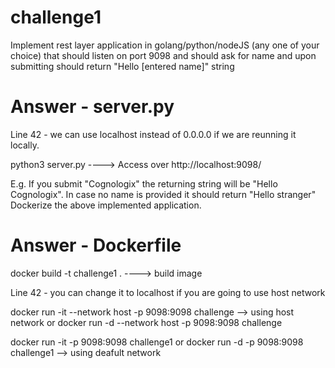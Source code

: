 # challenge1

Implement rest layer application in golang/python/nodeJS (any one of your choice) that should listen on port 9098 and should ask for name and upon submitting should return "Hello [entered name]" string

# Answer - server.py 
Line 42 - we can use localhost instead of 0.0.0.0 if we are reunning it locally.

python3 server.py ----> Access over http://localhost:9098/




E.g. If you submit "Cognologix" the returning string will be "Hello Cognologix". In case no name is provided it should return "Hello stranger"
Dockerize the above implemented application.

# Answer - Dockerfile

docker build -t challenge1 .   ----> build image

Line 42 - you can change it to localhost if you are going to use host network

docker run -it --network host -p 9098:9098 challenge  --> using host network
            or
docker run -d --network host -p 9098:9098 challenge



docker run -it -p 9098:9098 challenge1 
            or
docker run -d -p 9098:9098 challenge1  --> using deafult network






